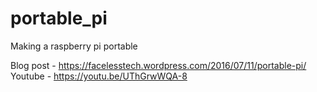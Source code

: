 # portable_pi
Making a raspberry pi portable 

Blog post - https://facelesstech.wordpress.com/2016/07/11/portable-pi/
Youtube - https://youtu.be/UThGrwWQA-8
